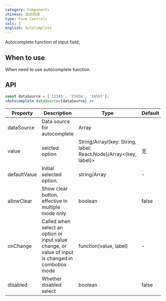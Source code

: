 ```yaml
---
category: Components
chinese: 自动完成
type: Form Controls
cols: 1
english: AutoComplete
---
```


Autocomplete function of input field;

## When to use

When need to use autocomplete function.

## API

```jsx
const dataSource = ['12345', '23456', '34567'];
<Autocomplete dataSource={dataSource} />
```


| Property           | Description                             |  Type | Default |
|----------------|----------------------------------|------------|--------|
| dataSource          | Data source for autocomplete | Array     |      |
| value    | selcted option | String/Array<String>/{key: String, label: React.Node}/Array<{key, label}>   |  无  |
| defaultValue | Initial selected option. | string/Array<String>   |  -  |
| allowClear   | Show clear button, effective in multiple mode only. | boolean | false |
| onChange | Called when select an option or input value change, or value of input is changed in combobox mode | function(value, label) | - |
| disabled | Whether disabled select | boolean | false |
